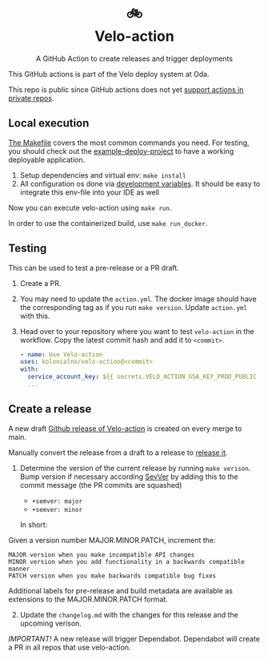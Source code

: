 <h1 align="center">
  🚲 <br>
  Velo-action
</h1>

<p align="center">
  A GitHub Action to create releases and trigger deployments
</p>

This GitHub actions is part of the Velo deploy system at Oda.

This repo is public since GitHub actions does not yet
[support actions in private repos](https://github.com/github/roadmap/issues/74).

## Local execution

[The Makefile](../Makefile) covers the most common commands you need. For testing,
you should check out the [example-deploy-project](https://github.com/kolonialno/example-deploy-project/) to have a working deployable application.

 1. Setup dependencies and virtual env: `make install`
 2. All configuration os done via [development variables](../env.dev-vars). It
    should be easy to integrate this env-file into your IDE as well

Now you can execute velo-action using `make run`.

In order to use the containerized build, use `make run_docker`.

## Testing

This can be used to test a pre-release or a PR draft. 

1. Create a PR.
2. You may need to update the `action.yml`. The docker image should have the corresponding tag as if you run `make version`. Update `action.yml` with this.
3. Head over to your repository where you want to test `velo-action` in the workflow. Copy the latest commit hash and add it to `<commit>`. 

    ```yaml
   - name: Use Velo-action
    uses: kolonialno/velo-action@<commit>
    with:
      service_account_key: ${{ secrets.VELO_ACTION_GSA_KEY_PROD_PUBLIC }}
      ...
    ```

## Create a release

A new draft [Github release of Velo-action](https://github.com/kolonialno/velo-action/releases) is created on every merge to main.

Manually convert the release from a draft to a release to [release it](https://github.com/kolonialno/velo-action/releases).

1. Determine the version of the current release by running `make verison`.
   Bump version if necessary according [SevVer](https://semver.org/) by adding this to the commit message (the PR commits are squashed)

   - `+semver: major`
   - `+semver: minor`
   
   In short:
   
Given a version number MAJOR.MINOR.PATCH, increment the:

    MAJOR version when you make incompatible API changes
    MINOR version when you add functionality in a backwards compatible manner
    PATCH version when you make backwards compatible bug fixes

Additional labels for pre-release and build metadata are available as extensions to the MAJOR.MINOR.PATCH format.

2. Update the `changelog.md` with the changes for this release and the upcoming verison.

*IMPORTANT!* A new release will trigger Dependabot. Dependabot will create a PR in all repos that use velo-action.  
